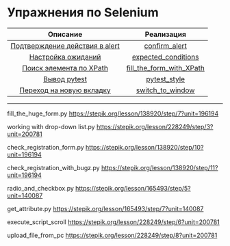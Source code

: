 # Упражнения по Selenium

|                           Описание                           |                            Реализация                             |
|:------------------------------------------------------------:|:-----------------------------------------------------------------:|
|   [Подтверждение действия в alert](tasks/confirm_alert.md)   |            [confirm_alert](solutions/confirm_alert.py)            |
|      [Настройка ожиданий](tasks/expected_conditions.md)      |      [expected_conditions](solutions/expected_conditions.py)      |
| [Поиск элемента по XPath](tasks/fill_the_form_with_XPath.md) | [fill_the_form_with_XPath](solutions/fill_the_form_with_XPath.py) |
|            [Вывод pytest](tasks/pytest_style.md)             |             [pytest_style](solutions/pytest_style.py)             |
|    [Переход на новую вкладку](tasks/switch_to_window.md)     |         [switch_to_window](solutions/switch_to_window.py)         |

---
fill_the_huge_form.py https://stepik.org/lesson/138920/step/7?unit=196194

working with drop-down list.py     https://stepik.org/lesson/228249/step/3?unit=200781

check_registration_form.py https://stepik.org/lesson/138920/step/10?unit=196194

check_registration_with_bugz.py https://stepik.org/lesson/138920/step/11?unit=196194

radio_and_checkbox.py https://stepik.org/lesson/165493/step/5?unit=140087

get_attribute.py https://stepik.org/lesson/165493/step/7?unit=140087

execute_script_scroll https://stepik.org/lesson/228249/step/6?unit=200781

upload_file_from_pc  https://stepik.org/lesson/228249/step/8?unit=200781
